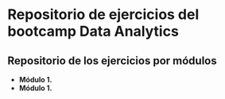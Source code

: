 # Repositorio de ejercicios del bootcamp Data Analytics

## Repositorio de los ejercicios por módulos

- **Módulo 1.**
- **Módulo 1.**
